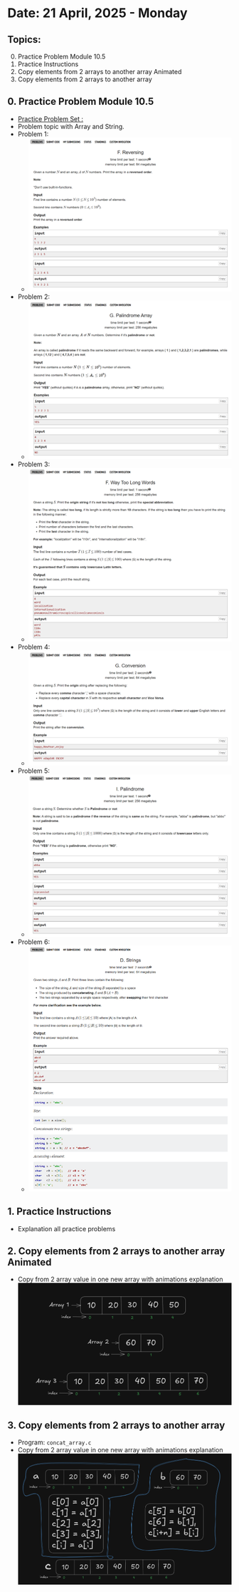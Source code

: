 # Date: 21 April, 2025 - Monday

## Topics:
0. Practice Problem Module 10.5
1. Practice Instructions
2. Copy elements from 2 arrays to another array Animated
3. Copy elements from 2 arrays to another array

## 0. Practice Problem Module 10.5
- [Practice Problem Set :](https://docs.google.com/document/d/1BZ4EmlT9VnXCIWcsbU8wAdFk0RH2xjybs7Vzfqflggk/edit?tab=t.0#heading=h.1tiup1mwqtlu)
- Problem topic with Array and String.
- Problem 1:
    - ![Problem 1 image](./images/problem1.png)
- Problem 2:
    - ![Problem 2 image](./images/problem2.png)
- Problem 3:
    - ![Problem 3 image](./images/problem3.png)
- Problem 4:
    - ![Problem 4 image](./images/problem4.png)
- Problem 5:
    - ![Problem 5 image](./images/problem5.png)
- Problem 6:
    - ![Problem 6 image](./images/problem6.png)

## 1. Practice Instructions
- Explanation all practice problems

## 2. Copy elements from 2 arrays to another array Animated
- Copy from 2 array value in one new array with animations explanation
    ![Draw 1 image](./images/draw.png)

## 3. Copy elements from 2 arrays to another array
- Program: `concat_array.c`
- Copy from 2 array value in one new array with animations explanation
    ![Draw 2 image](./images/draw2.png)